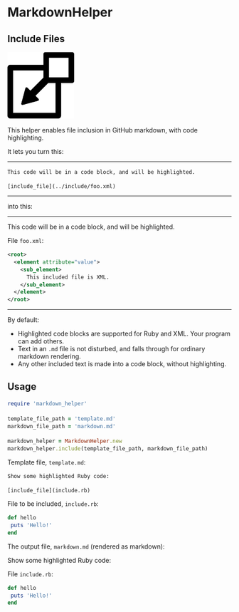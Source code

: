 # MarkdownHelper

## Include Files

<img src="/images/include.png" width="150">

This helper enables file inclusion in GitHub markdown, with code highlighting.

It lets you turn this:
____
```
This code will be in a code block, and will be highlighted.

[include_file](../include/foo.xml)
```
____
into this:
____
This code will be in a code block, and will be highlighted.

File <code>foo.xml</code>:
```xml
<root>
  <element attribute="value">
    <sub_element>
      This included file is XML.
    </sub_element>
  </element>
</root>
```
____
By default:
 
  * Highlighted code blocks are supported for Ruby and XML.  Your program can add others.
  * Text in an ```.md``` file is not disturbed, and falls through for ordinary markdown rendering.
  * Any other included text is made into a code block, without highlighting.
  
## Usage

```ruby
require 'markdown_helper'

template_file_path = 'template.md'
markdown_file_path = 'markdown.md'

markdown_helper = MarkdownHelper.new
markdown_helper.include(template_file_path, markdown_file_path)
```

Template file, ```template.md```:
```
Show some highlighted Ruby code:

[include_file](include.rb)
```
File to be included, ```include.rb```:
```ruby
def hello
 puts 'Hello!'
end
```
The output file, ```markdown.md``` (rendered as markdown):

Show some highlighted Ruby code:

File <code>include.rb</code>:
```ruby
def hello
 puts 'Hello!'
end
```



